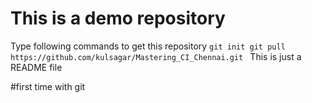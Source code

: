 # This is a demo repository

Type following commands to get this repository
`
git init
git pull https://github.com/kulsagar/Mastering_CI_Chennai.git 
`
This is just a README file

#first time with git

